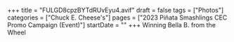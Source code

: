 +++
title = "FULGD8cpzBYTdRUvEyu4.avif"
draft = false
tags = ["Photos"]
categories = ["Chuck E. Cheese's"]
pages = ["2023 Piñata Smashlings CEC Promo Campaign (Event)"]
startDate = ""
+++
Winning Bella B. from the Wheel
